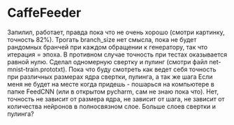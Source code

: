 # CaffeFeeder
Запилил, работает, правда пока что не очень хорошо (смотри картинку, точность 82%).
Трогать branch_size нет смысла, пока не будет рандомных бранчей при каждом обращении к генератору, так что итерация = эпоха.
В противном случае точность при тестах оказывается равной нулю.
Сделал одномерную свертку и пулинг (смотри файл net-mnist-train.prototxt).
Пока что буду смотреть как ведет себя точность при различных размерах ядра свертки, пулинга, а так же шага
Если меня не будет на месте когда придешь - пошарься на компьютере в папке FeedCNN (или в открытом pycharm, сам не знаю пока что).
Нет, точность не зависит от размера ядра, не зависит от шага, не зависит от количества нейронов в полносвязном слое. 
Больше слоев свертки и пулинга? 
